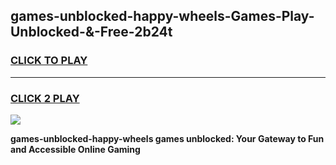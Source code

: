
## games-unblocked-happy-wheels-Games-Play-Unblocked-&-Free-2b24t
<h3>
<a href="https://premium76.site?title=games-unblocked-happy-wheels&ref=24A">CLICK TO PLAY</a></h3>
<hr>

<h3>
<a href="https://premium76.site?title=games-unblocked-happy-wheels&ref=24A">CLICK 2 PLAY</a>
  
</h3>

<a href="https://premium76.site?title=games-unblocked-happy-wheels&ref=24A"><img src="https://clearcache.store/games.png"></a>


**games-unblocked-happy-wheels games unblocked: Your Gateway to Fun and Accessible Online Gaming**
